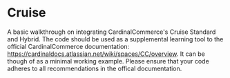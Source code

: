 # Cruise
A basic walkthrough on integrating CardinalCommerce's Cruise Standard and Hybrid. The code should be used as a supplemental learning tool to the official CardinalCommerce documentation: https://cardinaldocs.atlassian.net/wiki/spaces/CC/overview. It can be though of as a minimal working example. Please ensure that your code adheres to all recommendations in the offical documentation.
